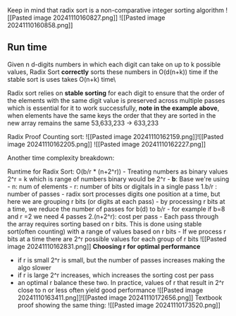 Keep in mind that radix sort is a non-comparative integer sorting algorithm
![[Pasted image 20241110160827.png]]
![[Pasted image 20241110160858.png]]
## Run time
Given n d-digits numbers in which each digit can take on up to k possible values, Radix Sort **correctly** sorts these numbers in O(d(n+k)) time if the stable sort is uses takes O(n+k) time\

Radix sort relies on **stable sorting** for each digit to ensure that the order of the elements with the same digit value is preserved across multiple passes which is essential for it to work successfully,
**note in the example above**, when elements have the same keys the order that they are sorted in the new array remains the same 53,633,233 -> 633,233

Radix Proof
Counting sort:
	![[Pasted image 20241110162159.png]]![[Pasted image 20241110162205.png]]
	![[Pasted image 20241110162227.png]]


Another time complexity breakdown: 

Runtime for Radix Sort: O(b/r * (n+2^r))
	- Treating numbers as binary values 2^r = k which is range of numbers binary would be 2^r
	- **b**: Base we're using
	- n: num of elements
	- r: number of bits or digitals in a single pass
		1.b/r : number of passes
			- radix sort processes digits one position at a time, but here we are grouping r bits (or digits at each pass)
			- by processing r bits at a time, we reduce the number of passes for b(d) to b/r
			- for example if b=8 and r =2 we need 4 passes
		2.(n+2^r): cost per pass
			- Each pass through the array requires sorting based on r bits. This is done using stable sort(often counting) with a range of values based on r bits
			-  If we process r bits at a time there are  2^r possible values for each group of r bits
		![[Pasted image 20241110162831.png]]
**Choosing r for optimal performance**
- if r is small 2^r is small, but the number of passes increases making the algo slower
- if r is large 2^r increases, which increases the sorting cost per pass
- an optimal r balance these two. In practice, values of r that result in 2^r close to n or less often yield good performance
![[Pasted image 20241110163411.png]]![[Pasted image 20241110172656.png]]
Textbook proof showing the same thing:
![[Pasted image 20241110173520.png]]
